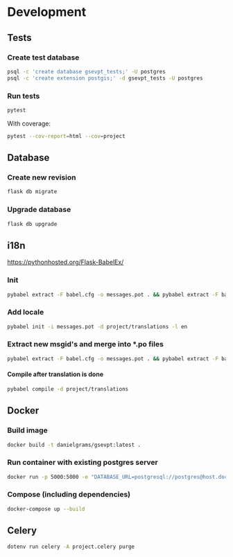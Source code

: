 # Development

## Tests

### Create test database

```sh
psql -c 'create database gsevpt_tests;' -U postgres
psql -c 'create extension postgis;' -d gsevpt_tests -U postgres
```

### Run tests

```sh
pytest
```

With coverage:

```sh
pytest --cov-report=html --cov=project
```

## Database

### Create new revision

```sh
flask db migrate
```

### Upgrade database

```sh
flask db upgrade
```

## i18n

<https://pythonhosted.org/Flask-BabelEx/>

### Init

```sh
pybabel extract -F babel.cfg -o messages.pot . && pybabel extract -F babel.cfg -k lazy_gettext -o messages.pot . && pybabel init -i messages.pot -d project/translations -l de
```

### Add locale

```sh
pybabel init -i messages.pot -d project/translations -l en
```

### Extract new msgid's and merge into \*.po files

```sh
pybabel extract -F babel.cfg -o messages.pot . && pybabel extract -F babel.cfg -k lazy_gettext -o messages.pot . && pybabel update -N -i messages.pot -d project/translations
```

#### Compile after translation is done

```sh
pybabel compile -d project/translations
```

## Docker

### Build image

```sh
docker build -t danielgrams/gsevpt:latest .
```

### Run container with existing postgres server

```sh
docker run -p 5000:5000 -e "DATABASE_URL=postgresql://postgres@host.docker.internal/gsevpt" danielgrams/gsevpt:latest
```

### Compose (including dependencies)

```sh
docker-compose up --build
```

## Celery

```sh
dotenv run celery -A project.celery purge
```
